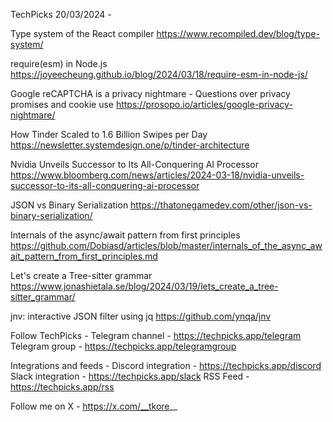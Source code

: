 TechPicks 20/03/2024 -

Type system of the React compiler
https://www.recompiled.dev/blog/type-system/

require(esm) in Node.js
https://joyeecheung.github.io/blog/2024/03/18/require-esm-in-node-js/

Google reCAPTCHA is a privacy nightmare - Questions over privacy promises and cookie use
https://prosopo.io/articles/google-privacy-nightmare/

How Tinder Scaled to 1.6 Billion Swipes per Day
https://newsletter.systemdesign.one/p/tinder-architecture

Nvidia Unveils Successor to Its All-Conquering AI Processor
https://www.bloomberg.com/news/articles/2024-03-18/nvidia-unveils-successor-to-its-all-conquering-ai-processor

JSON vs Binary Serialization
https://thatonegamedev.com/other/json-vs-binary-serialization/

Internals of the async/await pattern from first principles
https://github.com/Dobiasd/articles/blob/master/internals_of_the_async_await_pattern_from_first_principles.md

Let's create a Tree-sitter grammar
https://www.jonashietala.se/blog/2024/03/19/lets_create_a_tree-sitter_grammar/

jnv: interactive JSON filter using jq
https://github.com/ynqa/jnv

Follow TechPicks -
Telegram channel - https://techpicks.app/telegram
Telegram group - https://techpicks.app/telegramgroup

Integrations and feeds -
Discord integration - https://techpicks.app/discord
Slack integration - https://techpicks.app/slack
RSS Feed - https://techpicks.app/rss

Follow me on X - https://x.com/__tkore__